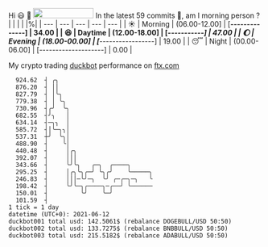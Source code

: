 Hi :smiley: :wave: <img src="https://jojoee.jojoee.com/api/utcnow" width="120" height="20">
In the latest 59 commits :bug:, am I morning person ? 
| | | | |%|
| --- | --- | --- | --- | --- |
| :sunny: | Morning | (06.00-12.00] | [******--------------] | 34.00 |
| :satisfied: | Daytime | (12.00-18.00] | [*********-----------] | 47.00 |
| :moon: | Evening | (18.00-00.00] | [***-----------------] | 19.00 |
| :sleeping: | Night | (00.00-06.00] | [--------------------] | 0.00 |

My crypto trading [duckbot](https://github.com/jojoee/duckbot) performance on [ftx.com](https://ftx.com/#a=13144711)
```
  924.62  ┤ ╭╮
  876.20  ┤ ││
  827.79  ┤ │╰╮
  779.38  ┤ │ ╰╮
  730.96  ┤╭╯  ╰╮
  682.55  ┤╯╮   │
  634.14  ┤─╮╮  │
  585.72  ┤│╰─╮╮│
  537.31  ┼╯  ╰╮│
  488.90  ┤    ╰│
  440.48  ┤     │╭╮
  392.07  ┤     │││
  343.66  ┤     ╰╯╰╮   ╭─╮  ╭────╮
  295.25  ┤     │╭╮╰╮╭─╯ ╰╮╭╯    ╰─────╮
  246.83  ┤     │││─╰╯─╮  ╰╯ ╭─╭─╮─╮   ╰
  198.42  ┤     ╰╯╰─╮╭────╮─╭──╯ ╰──────
  150.01  ┤         ╰╯    ╰─╯
  101.59  ┤
1 tick = 1 day
datetime (UTC+0): 2021-06-12
duckbot001 total usd: 142.5061$ (rebalance DOGEBULL/USD 50:50)
duckbot002 total usd: 133.7275$ (rebalance BNBBULL/USD 50:50)
duckbot003 total usd: 215.5182$ (rebalance ADABULL/USD 50:50)
```

